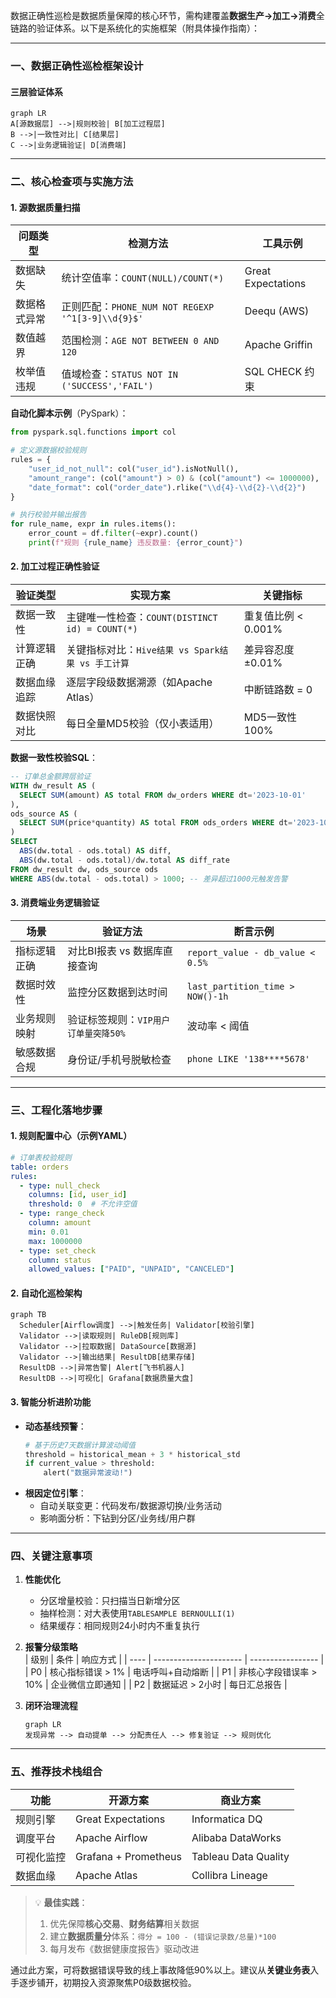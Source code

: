 数据正确性巡检是数据质量保障的核心环节，需构建覆盖**数据生产→加工→消费**全链路的验证体系。以下是系统化的实施框架（附具体操作指南）：

---

### 一、数据正确性巡检框架设计
#### **三层验证体系**
```mermaid
graph LR
A[源数据层] -->|规则校验| B[加工过程层]
B -->|一致性对比| C[结果层]
C -->|业务逻辑验证| D[消费端]
```

---

### 二、核心检查项与实施方法
#### **1. 源数据质量扫描**
| **问题类型** | **检测方法**                                      | **工具示例**       |
| ------------ | ------------------------------------------------- | ------------------ |
| 数据缺失     | 统计空值率：`COUNT(NULL)/COUNT(*)`                | Great Expectations |
| 数据格式异常 | 正则匹配：`PHONE_NUM NOT REGEXP '^1[3-9]\\d{9}$'` | Deequ (AWS)        |
| 数值越界     | 范围检测：`AGE NOT BETWEEN 0 AND 120`             | Apache Griffin     |
| 枚举值违规   | 值域检查：`STATUS NOT IN ('SUCCESS','FAIL')`      | SQL CHECK 约束     |

**自动化脚本示例**（PySpark）：
```python
from pyspark.sql.functions import col

# 定义源数据校验规则
rules = {
    "user_id_not_null": col("user_id").isNotNull(), 
    "amount_range": (col("amount") > 0) & (col("amount") <= 1000000),
    "date_format": col("order_date").rlike("\\d{4}-\\d{2}-\\d{2}")
}

# 执行校验并输出报告
for rule_name, expr in rules.items():
    error_count = df.filter(~expr).count()
    print(f"规则 {rule_name} 违反数量: {error_count}")
```

#### **2. 加工过程正确性验证**
| **验证类型** | **实现方案**                                      | **关键指标**        |
| ------------ | ------------------------------------------------- | ------------------- |
| 数据一致性   | 主键唯一性检查：`COUNT(DISTINCT id) = COUNT(*)`   | 重复值比例 < 0.001% |
| 计算逻辑正确 | 关键指标对比：`Hive结果 vs Spark结果 vs 手工计算` | 差异容忍度 ±0.01%   |
| 数据血缘追踪 | 逐层字段级数据溯源（如Apache Atlas）              | 中断链路数 = 0      |
| 数据快照对比 | 每日全量MD5校验（仅小表适用）                     | MD5一致性100%       |

**数据一致性校验SQL**：
```sql
-- 订单总金额跨层验证
WITH dw_result AS (
  SELECT SUM(amount) AS total FROM dw_orders WHERE dt='2023-10-01'
),
ods_source AS (
  SELECT SUM(price*quantity) AS total FROM ods_orders WHERE dt='2023-10-01'
)
SELECT 
  ABS(dw.total - ods.total) AS diff,
  ABS(dw.total - ods.total)/dw.total AS diff_rate 
FROM dw_result dw, ods_source ods
WHERE ABS(dw.total - ods.total) > 1000; -- 差异超过1000元触发告警
```

#### **3. 消费端业务逻辑验证**
| **场景**     | **验证方法**                         | **断言示例**                     |
| ------------ | ------------------------------------ | -------------------------------- |
| 指标逻辑正确 | 对比BI报表 vs 数据库直接查询         | `report_value - db_value < 0.5%` |
| 数据时效性   | 监控分区数据到达时间                 | `last_partition_time > NOW()-1h` |
| 业务规则映射 | 验证标签规则：`VIP用户订单量突降50%` | 波动率 < 阈值                    |
| 敏感数据合规 | 身份证/手机号脱敏检查                | `phone LIKE '138****5678'`       |

---

### 三、工程化落地步骤
#### **1. 规则配置中心（示例YAML）**
```yaml
# 订单表校验规则
table: orders
rules:
  - type: null_check
    columns: [id, user_id]
    threshold: 0  # 不允许空值
  - type: range_check
    column: amount
    min: 0.01
    max: 1000000
  - type: set_check
    column: status
    allowed_values: ["PAID", "UNPAID", "CANCELED"]
```

#### **2. 自动化巡检架构**
```mermaid
graph TB
  Scheduler[Airflow调度] -->|触发任务| Validator[校验引擎]
  Validator -->|读取规则| RuleDB[规则库]
  Validator -->|拉取数据| DataSource[数据源]
  Validator -->|输出结果| ResultDB[结果存储]
  ResultDB -->|异常告警| Alert[飞书机器人]
  ResultDB -->|可视化| Grafana[数据质量大盘]
```

#### **3. 智能分析进阶功能**
- **动态基线预警**：  
  ```python
  # 基于历史7天数据计算波动阈值
  threshold = historical_mean + 3 * historical_std 
  if current_value > threshold:
      alert("数据异常波动!")
  ```
- **根因定位引擎**：
  - 自动关联变更：代码发布/数据源切换/业务活动
  - 影响面分析：下钻到分区/业务线/用户群

---

### 四、关键注意事项
1. **性能优化**  
   - 分区增量校验：只扫描当日新增分区  
   - 抽样检测：对大表使用`TABLESAMPLE BERNOULLI(1)`  
   - 结果缓存：相同规则24小时内不重复执行  

2. **报警分级策略**  
   | 级别 | 条件                   | 响应方式          |
   | ---- | ---------------------- | ----------------- |
   | P0   | 核心指标错误 > 1%      | 电话呼叫+自动熔断 |
   | P1   | 非核心字段错误率 > 10% | 企业微信立即通知  |
   | P2   | 数据延迟 > 2小时       | 每日汇总报告      |

3. **闭环治理流程**  
   ```mermaid
   graph LR
   发现异常 --> 自动提单 --> 分配责任人 --> 修复验证 --> 规则优化
   ```

---

### 五、推荐技术栈组合
| **功能**   | **开源方案**         | **商业方案**         |
| ---------- | -------------------- | -------------------- |
| 规则引擎   | Great Expectations   | Informatica DQ       |
| 调度平台   | Apache Airflow       | Alibaba DataWorks    |
| 可视化监控 | Grafana + Prometheus | Tableau Data Quality |
| 数据血缘   | Apache Atlas         | Collibra Lineage     |

> 💡 **最佳实践**：  
> 1. 优先保障**核心交易**、**财务结算**相关数据  
> 2. 建立**数据质量分**体系：`得分 = 100 - (错误记录数/总量)*100`  
> 3. 每月发布《数据健康度报告》驱动改进  

通过此方案，可将数据错误导致的线上事故降低90%以上。建议从**关键业务表**入手逐步铺开，初期投入资源聚焦P0级数据校验。